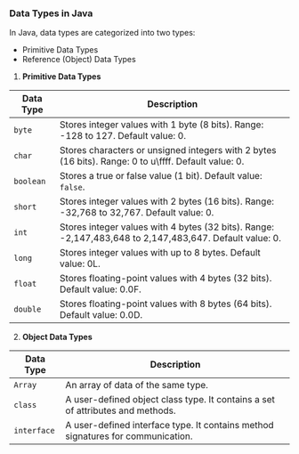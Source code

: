 ### Data Types in Java

In Java, data types are categorized into two types:
- Primitive Data Types
- Reference (Object) Data Types

1. **Primitive Data Types**

| Data Type | Description                                                                                             |
|-----------|---------------------------------------------------------------------------------------------------------|
| `byte`    | Stores integer values with 1 byte (8 bits). Range: -128 to 127. Default value: 0.                       |
| `char`    | Stores characters or unsigned integers with 2 bytes (16 bits). Range: 0 to u\ffff. Default value: 0.    |
| `boolean` | Stores a true or false value (1 bit). Default value: `false`.                                           |
| `short`   | Stores integer values with 2 bytes (16 bits). Range: -32,768 to 32,767. Default value: 0.               |
| `int`     | Stores integer values with 4 bytes (32 bits). Range: -2,147,483,648 to 2,147,483,647. Default value: 0. |
| `long`    | Stores integer values with up to 8 bytes. Default value: 0L.                                            |
| `float`   | Stores floating-point values with 4 bytes (32 bits). Default value: 0.0F.                               |
| `double`  | Stores floating-point values with 8 bytes (64 bits). Default value: 0.0D.                               |

2. **Object Data Types**

| Data Type   | Description                                                                     |
|-------------|---------------------------------------------------------------------------------|
| `Array`     | An array of data of the same type.                                              |
| `class`     | A user-defined object class type. It contains a set of attributes and methods.  |
| `interface` | A user-defined interface type. It contains method signatures for communication. |

